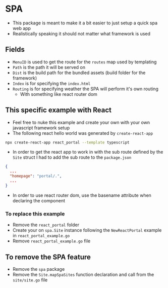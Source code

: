 # SPA
- This package is meant to make it a bit easier to just setup a quick spa web app
- Realistically speaking it should not matter what framework is used 

## Fields
- `MenuID` is used to get the route for the `routes` map used by templating
- `Path` is the path it will be served on
- `Dist` is the build path for the bundled assets (build folder for the framework)
- `Index` is for specifying the `index.html`
- `Routing` is for specifying weather the SPA will perform it's own routing 
  - With something like react router dom

## This specific example with React
- Feel free to nuke this example and create your own with your own javascript framework setup
- The following react hello world was generated by `create-react-app`
```sh
npx create-react-app react_portal --template typescript
```
- In order to get the react app to work in with the sub route defined by the `Site` struct I had to add the sub route to the `package.json`
```json
{
  ...
  "homepage": "portal/.",
  ...
}
```
- In order to use react router dom, use the basename attribute when declaring the component

### To replace this example
- Remove the `react_portal` folder
- Create your on `spa.Site` instance following the `NewReactPortal` example in `react_portal_example.go`
- Remove `react_portal_example.go` file

## To remove the SPA feature
- Remove the `spa` package
- Remove the `Site.mapSpaSites` function declaration and call from the `site/site.go` file

